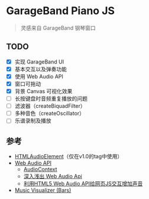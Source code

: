 # GarageBand Piano JS

> 灵感来自 GarageBand 钢琴窗口

## TODO

- [X] 实现 GarageBand UI
- [X] 基本交互以及弹奏功能
- [X] 使用 Web Audio API
- [X] 窗口可拖动
- [X] 背景 Canvas 可视化效果
- [ ] 长按键盘时音频重复播放的问题
- [ ] 滤波器（createBiquadFilter）
- [ ] 多种音色（createOscillator）
- [ ] 乐谱录制及播放

## 参考

- [HTMLAudioElement](https://developer.mozilla.org/zh-CN/docs/Web/API/HTMLAudioElement)（仅在v1.0的tag中使用）
- [Web Audio API
](https://developer.mozilla.org/zh-CN/docs/Web/API/Web_Audio_API)
    - [AudioContext](https://developer.mozilla.org/zh-CN/docs/Web/API/AudioContext)
    - [深入浅出 Web Audio Api](https://juejin.im/post/599e35f5f265da246c4a1910)
    - [利用HTML5 Web Audio API给网页JS交互增加声音](https://www.zhangxinxu.com/wordpress/2017/06/html5-web-audio-api-js-ux-voice/)
- [Music Visualizer (Bars)](https://github.com/gg-1414/music-visualizer)
